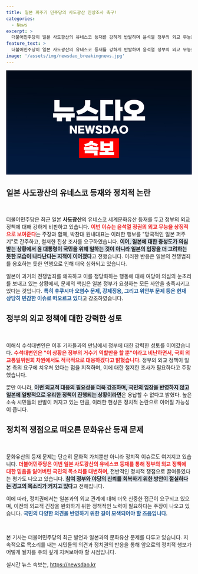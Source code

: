 ```yaml
---
title: 일본 퍼주기 민주당의 사도광산 진상조사 촉구!
categories:
  - News
excerpt: >
  더불어민주당이 일본 사도광산의 유네스코 등재를 강하게 반발하며 윤석열 정부의 외교 무능을 비판했습니다. 이들은 일본의 전쟁범죄 왜곡에 대한 우려를 표명하고, 철저한 진상 조사를 요구하고 있습니다. 정치적 긴장이 고조되는 가운데, 향후 외교 대응이 주목됩니다!
feature_text: >
  더불어민주당이 일본 사도광산의 유네스코 등재를 강하게 반발하며 윤석열 정부의 외교 무능을 비판했습니다. 이들은 일본의 전쟁범죄 왜곡에 대한 우려를 표명하고, 철저한 진상 조사를 요구하고 있습니다. 정치적 긴장이 고조되는 가운데, 향후 외교 대응이 주목됩니다!
image: '/assets/img/newsdao_breakingnews.jpg'
---
```


<p><img src="/assets/img/newsdao_breakingnews.jpg" alt="flaretime 속보" /></p>

<h2 data-ke-size="size26">일본 사도광산의 유네스코 등재와 정치적 논란</h2>

<p data-ke-size="size16">&nbsp;</p>

<p>더불어민주당은 최근 일본 <b>사도광산</b>의 유네스코 세계문화유산 등재를 두고 정부의 외교 정책에 대해 강하게 비판하고 있습니다. <b><span style="color: #ee2323;">이번 이슈는 윤석열 정권의 외교 무능을 상징적으로 보여준다</span></b>는 주장과 함께, 박찬대 원내대표는 이러한 행보를 "망국적인 일본 퍼주기"로 간주하고, 철저한 진상 조사를 요구하였습니다. <b><span style="background-color: #21538527;">이어, 일본에 대한 충성도가 의심받는 상황에서 윤 대통령이 국민을 위해 일하는 것이 아니라 일본의 입장을 더 고려하는 듯한 모습이 나타난다는 지적이 이어졌다</span></b>고 전했습니다. 이러한 반응은 일본의 전쟁범죄를 옹호하는 듯한 언행으로 인해 더욱 심화되고 있습니다. </p>

<p>일본이 과거의 전쟁범죄를 왜곡하고 이를 정당화하는 행동에 대해 여당이 의심의 눈초리를 보내고 있는 상황에서, 문제의 핵심은 일본 정부가 요청하는 모든 사안을 충족시키고 있다는 것입니다. <b><span style="color: #1a5490;">특히 후쿠시마 오염수 문제, 강제징용, 그리고 위안부 문제 등은 현재 상당히 민감한 이슈로 떠오르고 있다</span></b>고 강조하였습니다.</p>

<h2 data-ke-size="size26">정부의 외교 정책에 대한 강력한 성토</h2>

<p data-ke-size="size16">&nbsp;</p>

<p>이해식 수석대변인은 이후 기자들과의 만남에서 정부에 대한 강력한 성토를 이어갔습니다. <b><span style="color: #ee2323;">수석대변인은 "이 상황은 정부의 거수기 역할만을 할 뿐"이라고 비난하면서, 국회 외교통일위원회 차원에서도 적극적으로 대응하겠다고 밝혔습니다</span></b>. 정부의 외교 정책이 일본 측의 요구에 치우쳐 있다는 점을 지적하며, 이에 대한 철저한 조사가 필요하다고 주장했습니다. </p>

<p>뿐만 아니라, <b><span style="background-color: #21538527;">이런 외교적 대응의 필요성을 더욱 강조하며, 국민의 입장을 반영하지 않고 일본에 일방적으로 유리한 정책이 진행되는 상황이라면</span></b>은 용납할 수 없다고 밝혔다. 높은 소속 시민들의 반발이 커지고 있는 만큼, 이러한 현상은 정치적 논란으로 이어질 가능성이 큽니다. </p>

<h2 data-ke-size="size26">정치적 쟁점으로 떠오른 문화유산 등재 문제</h2>

<p data-ke-size="size16">&nbsp;</p>

<p>문화유산의 등재 문제는 단순히 문화적 가치뿐만 아니라 정치적 이슈로도 여겨지고 있습니다. <b><span style="color: #ee2323;">더불어민주당은 이번 일본 사도광산의 유네스코 등재를 통해 정부의 외교 정책에 대한 믿음을 잃어버린 국민의 목소리를 대변하며</span></b>, 전반적인 정치적 쟁점으로 끌여들였다는 평가도 나오고 있습니다. <b><span style="background-color: #21538527;">참여 정부와 야당의 신뢰를 회복하기 위한 방안이 절실하다는 경고의 목소리가 커지고 있다</span></b>고 전해집니다.</p>

<p>이에 따라, 정치권에서는 일본과의 외교 관계에 대해 더욱 신중한 접근이 요구되고 있으며, 이전의 외교적 긴장을 완화하기 위한 정책적인 노력이 필요하다는 주장이 나오고 있습니다. <b><span style="color: #1a5490;">국민의 다양한 의견을 반영하기 위한 길이 모색되어야 할 즈음입니다</span></b>.</p>

<p data-ke-size="size16">&nbsp;</p>

<p>본 기사는 더불어민주당의 최근 발언과 일본과의 문화유산 문제를 다루고 있습니다. 지속적으로 목소리를 내는 시민들의 의견과 정치권의 반응을 통해 앞으로의 정치적 행보가 어떻게 될지를 주의 깊게 지켜보아야 할 시점입니다.</p>
실시간 뉴스 속보는, <a href="https://newsdao.kr" rel="dofollow">https://newsdao.kr</a>


